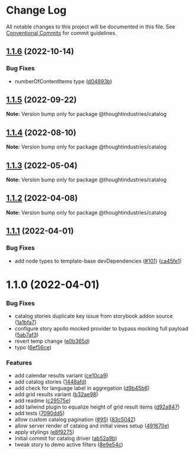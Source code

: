 # Change Log

All notable changes to this project will be documented in this file.
See [Conventional Commits](https://conventionalcommits.org) for commit guidelines.

## [1.1.6](https://github.com/thoughtindustries/helium/compare/@thoughtindustries/catalog@1.1.5...@thoughtindustries/catalog@1.1.6) (2022-10-14)


### Bug Fixes

* numberOfContentItems type ([d04893b](https://github.com/thoughtindustries/helium/commit/d04893b7f803716b3559ac1ab6bdc0e15ace5b88))





## [1.1.5](https://github.com/thoughtindustries/helium/compare/@thoughtindustries/catalog@1.1.4...@thoughtindustries/catalog@1.1.5) (2022-09-22)

**Note:** Version bump only for package @thoughtindustries/catalog





## [1.1.4](https://github.com/thoughtindustries/helium/compare/@thoughtindustries/catalog@1.1.3...@thoughtindustries/catalog@1.1.4) (2022-08-10)

**Note:** Version bump only for package @thoughtindustries/catalog





## [1.1.3](https://github.com/thoughtindustries/helium/compare/@thoughtindustries/catalog@1.1.2...@thoughtindustries/catalog@1.1.3) (2022-05-04)

**Note:** Version bump only for package @thoughtindustries/catalog





## [1.1.2](https://github.com/thoughtindustries/helium/compare/@thoughtindustries/catalog@1.1.1...@thoughtindustries/catalog@1.1.2) (2022-04-08)

**Note:** Version bump only for package @thoughtindustries/catalog





## [1.1.1](https://github.com/thoughtindustries/helium/compare/@thoughtindustries/catalog@1.1.0...@thoughtindustries/catalog@1.1.1) (2022-04-01)


### Bug Fixes

* add node types to template-base devDependencies ([#101](https://github.com/thoughtindustries/helium/issues/101)) ([ca45fe1](https://github.com/thoughtindustries/helium/commit/ca45fe17bed74c2f3cab2b1d11e728b7c1ece833))





# 1.1.0 (2022-04-01)


### Bug Fixes

* catalog stories duplicate key issue from storybook addon source ([1a1bfa7](https://github.com/thoughtindustries/helium/commit/1a1bfa7e4027edb4eeb09458a401430529996d09))
* configure story apollo mocked provider to bypass mocking full payload ([5ab7af3](https://github.com/thoughtindustries/helium/commit/5ab7af3d768c01e924ce64da4668ce2b8964b767))
* revert temp change ([e0b365d](https://github.com/thoughtindustries/helium/commit/e0b365dbbe71d791af764326a5cfca47a8c0984e))
* typo ([6ef56ce](https://github.com/thoughtindustries/helium/commit/6ef56ce2ff2c6bb2ef2cb44eb3a6c17cea874492))


### Features

* add calendar results variant ([ce10ca9](https://github.com/thoughtindustries/helium/commit/ce10ca996e2ced09187e250dabf518eb81eca316))
* add catalog stories ([1448afd](https://github.com/thoughtindustries/helium/commit/1448afd1b3801e2ae91806183d1c4390dec94569))
* add check for language label in aggregation ([d9b45b6](https://github.com/thoughtindustries/helium/commit/d9b45b63cd2ad79e928cf07c9ac9fa729328b649))
* add grid results variant ([b32ae98](https://github.com/thoughtindustries/helium/commit/b32ae98e7f42d12a0de1c7d4ec97c0b169364b2a))
* add readme ([c29575e](https://github.com/thoughtindustries/helium/commit/c29575ece7dda3852374777558cf1cbeb7cb0751))
* add tailwind plugin to equalize height of grid result items ([d92a847](https://github.com/thoughtindustries/helium/commit/d92a84743ea5929c77de21db0fad96404f1b2ddb))
* add tests ([7090dd5](https://github.com/thoughtindustries/helium/commit/7090dd57bc5b99f657fdbaa9ba8953c36cd04614))
* allow custom catalog pagination ([#95](https://github.com/thoughtindustries/helium/issues/95)) ([83c5042](https://github.com/thoughtindustries/helium/commit/83c5042c5504f7ab5d8a0cbdc26729c479f79e78))
* allow server render of catalog and initial views setup ([491670e](https://github.com/thoughtindustries/helium/commit/491670e4847ac24cba0013ec46bf532da80addb7))
* apply stylings ([e8f9275](https://github.com/thoughtindustries/helium/commit/e8f92752a8c93503eed2bc03de875c1110119690))
* initial commit for catalog driver ([ab52a9b](https://github.com/thoughtindustries/helium/commit/ab52a9b30d247962b6e6465af1b46788946bb63a))
* tweak story to demo active filters ([8e9e54c](https://github.com/thoughtindustries/helium/commit/8e9e54cb902e74997315ee4531dc536a33cab475))
